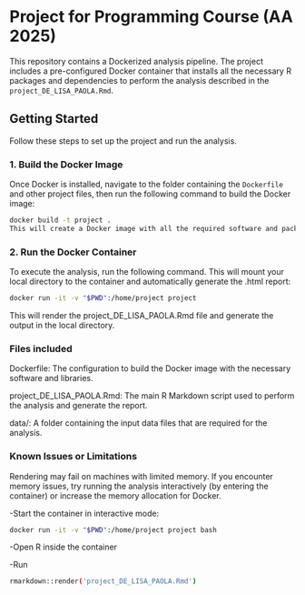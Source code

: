 # Project for Programming Course (AA 2025)

This repository contains a Dockerized analysis pipeline. The project includes a pre-configured Docker container that installs all the necessary R packages and dependencies to perform the analysis described in the `project_DE_LISA_PAOLA.Rmd`.

## Getting Started

Follow these steps to set up the project and run the analysis.

### 1. Build the Docker Image

Once Docker is installed, navigate to the folder containing the `Dockerfile` and other project files, then run the following command to build the Docker image:

```bash
docker build -t project .
This will create a Docker image with all the required software and packages for the analysis.
```

### 2. Run the Docker Container
To execute the analysis, run the following command. This will mount your local directory to the container and automatically generate the .html report:

```bash
docker run -it -v "$PWD":/home/project project
```

This will render the project_DE_LISA_PAOLA.Rmd file and generate the output in the local directory.

### Files included
Dockerfile: The configuration to build the Docker image with the necessary software and libraries.

project_DE_LISA_PAOLA.Rmd: The main R Markdown script used to perform the analysis and generate the report.

data/: A folder containing the input data files that are required for the analysis.


### Known Issues or Limitations
Rendering may fail on machines with limited memory. If you encounter memory issues, try running the analysis interactively (by entering the container) or increase the memory allocation for Docker.

-Start the container in interactive mode:

```bash
docker run -it -v "$PWD":/home/project project bash
```

-Open R inside the container

-Run

```bash
rmarkdown::render('project_DE_LISA_PAOLA.Rmd')
```
